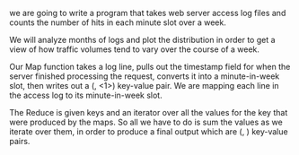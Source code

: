 we are going to write a program that takes web server access log files and counts the number of hits in each minute slot over a week. 

We will analyze months of logs and plot the distribution in order to get a view of how traffic volumes tend to vary over the course of a week.

Our Map function takes a log line, pulls out the timestamp field for when the server finished processing the request, converts it into a minute-in-week slot, then writes out a (<minute-in-week slot>, <1>) key-value pair. We are mapping each line in the access log to its minute-in-week slot.

The Reduce is given <minute-in-week slot> keys and an iterator over all the values for the key that were produced by the maps. So all we have to do is sum the values as we iterate over them, in order to produce a final output which are (<minute-in-week slot>, <total hits>) key-value pairs. 
